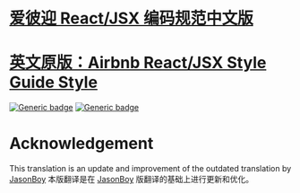 # [爱彼迎 React/JSX 编码规范中文版](react/) 
# [英文原版：Airbnb React/JSX Style Guide Style](https://github.com/airbnb/javascript/tree/master/react)

[![Generic badge](https://img.shields.io/badge/Version-Feb7%202020-<COLOR>.svg)](https://shields.io/) 
[![Generic badge](https://img.shields.io/badge/UpToDate-Yes-<COLOR>.svg)](https://shields.io/) 


# Acknowledgement
This translation is an update and improvement of the outdated translation by [JasonBoy](https://github.com/JasonBoy/javascript/tree/master/react)
本版翻译是在 [JasonBoy](https://github.com/JasonBoy/javascript/tree/master/react) 版翻译的基础上进行更新和优化。
